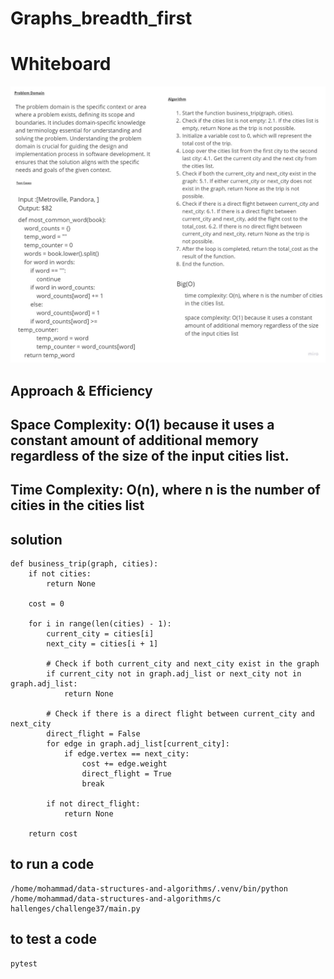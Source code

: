 # Graphs_breadth_first
# Whiteboard 
![](../../challenges/image/chall37.jpg)
## Approach & Efficiency

## Space Complexity: O(1) because it uses a constant amount of additional memory regardless of the size of the input cities list.
## Time Complexity:  O(n), where n is the number of cities in the cities list

## solution
```
def business_trip(graph, cities):
    if not cities:
        return None

    cost = 0

    for i in range(len(cities) - 1):
        current_city = cities[i]
        next_city = cities[i + 1]

        # Check if both current_city and next_city exist in the graph
        if current_city not in graph.adj_list or next_city not in graph.adj_list:
            return None

        # Check if there is a direct flight between current_city and next_city
        direct_flight = False
        for edge in graph.adj_list[current_city]:
            if edge.vertex == next_city:
                cost += edge.weight
                direct_flight = True
                break

        if not direct_flight:
            return None

    return cost

```
## to run a code 
```
/home/mohammad/data-structures-and-algorithms/.venv/bin/python /home/mohammad/data-structures-and-algorithms/c
hallenges/challenge37/main.py
```
## to test a code 
```
pytest
```
